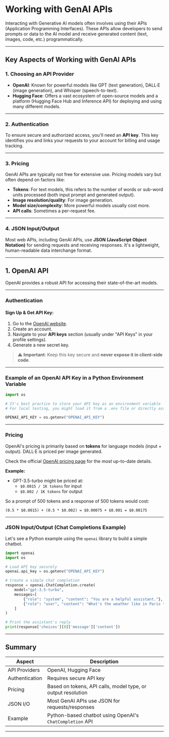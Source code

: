 # Working with GenAI APIs

Interacting with Generative AI models often involves using their APIs (Application Programming Interfaces). These APIs allow developers to send prompts or data to the AI model and receive generated content (text, images, code, etc.) programmatically.

---

## Key Aspects of Working with GenAI APIs

### 1. Choosing an API Provider

- **OpenAI**: Known for powerful models like GPT (text generation), DALL·E (image generation), and Whisper (speech-to-text).
- **Hugging Face**: Offers a vast ecosystem of open-source models and a platform (Hugging Face Hub and Inference API) for deploying and using many different models.

---

### 2. Authentication

To ensure secure and authorized access, you'll need an **API key**. This key identifies you and links your requests to your account for billing and usage tracking.

---

### 3. Pricing

GenAI APIs are typically not free for extensive use. Pricing models vary but often depend on factors like:

- **Tokens**: For text models, this refers to the number of words or sub-word units processed (both input prompt and generated output).
- **Image resolution/quality**: For image generation.
- **Model size/complexity**: More powerful models usually cost more.
- **API calls**: Sometimes a per-request fee.

---

### 4. JSON Input/Output

Most web APIs, including GenAI APIs, use **JSON (JavaScript Object Notation)** for sending requests and receiving responses. It's a lightweight, human-readable data interchange format.

---

## 1. OpenAI API

OpenAI provides a robust API for accessing their state-of-the-art models.

---

### Authentication

#### Sign Up & Get API Key:

1. Go to the [OpenAI website](https://platform.openai.com).
2. Create an account.
3. Navigate to your **API keys** section (usually under "API Keys" in your profile settings).
4. Generate a new secret key.

> ⚠️ **Important**: Keep this key secure and **never expose it in client-side code**.

---

### Example of an OpenAI API Key in a Python Environment Variable

```python
import os

# It's best practice to store your API key as an environment variable
# For local testing, you might load it from a .env file or directly assign (not recommended for production)

OPENAI_API_KEY = os.getenv("OPENAI_API_KEY")
```

---

### Pricing

OpenAI's pricing is primarily based on **tokens** for language models (input + output). DALL·E is priced per image generated.

Check the official [OpenAI pricing page](https://openai.com/pricing) for the most up-to-date details.

**Example:**

- GPT-3.5-turbo might be priced at:
  - `$0.0015 / 1K tokens` for input
  - `$0.002 / 1K tokens` for output

So a prompt of 500 tokens and a response of 500 tokens would cost:

```
(0.5 * $0.0015) + (0.5 * $0.002) = $0.00075 + $0.001 = $0.00175
```

---

### JSON Input/Output (Chat Completions Example)

Let's see a Python example using the `openai` library to build a simple chatbot.

```python
import openai
import os

# Load API key securely
openai.api_key = os.getenv("OPENAI_API_KEY")

# Create a simple chat completion
response = openai.ChatCompletion.create(
    model="gpt-3.5-turbo",
    messages=[
        {"role": "system", "content": "You are a helpful assistant."},
        {"role": "user", "content": "What's the weather like in Paris today?"}
    ]
)

# Print the assistant's reply
print(response['choices'][0]['message']['content'])
```

---

## Summary

| Aspect           | Description                                                                 |
|------------------|-----------------------------------------------------------------------------|
| API Providers    | OpenAI, Hugging Face                                                        |
| Authentication   | Requires secure API key                                                     |
| Pricing          | Based on tokens, API calls, model type, or output resolution                |
| JSON I/O         | Most GenAI APIs use JSON for requests/responses                             |
| Example          | Python-based chatbot using OpenAI's `ChatCompletion` API                    |

---


